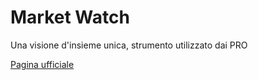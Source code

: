 # Market Watch
Una visione d'insieme unica, strumento utilizzato dai PRO

[Pagina ufficiale](https://ctrader.guru/product/market-watch/)

